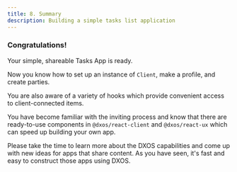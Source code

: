 ```yaml
---
title: 8. Summary
description: Building a simple tasks list application
---
```


### Congratulations!

Your simple, shareable Tasks App is ready.

Now you know how to set up an instance of `Client`, make a profile, and create parties.

You are also aware of a variety of hooks which provide convenient access to client-connected items.

You have become familiar with the inviting process and know that there are ready-to-use components in `@dxos/react-client` and `@dxos/react-ux` which can speed up building your own app.

Please take the time to learn more about the DXOS capabilities and come up with new ideas for apps that share content. As you have seen, it's fast and easy to construct those apps using DXOS.
